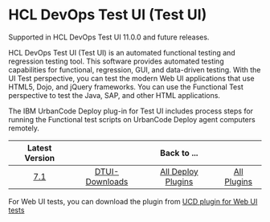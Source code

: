 # HCL DevOps Test UI (Test UI)

Supported in HCL DevOps Test UI 11.0.0 and future releases.

HCL DevOps Test UI (Test UI) is an automated functional testing and regression testing tool. This software provides automated testing capabilities for functional, regression, GUI, and data-driven testing. With the UI Test perspective, you can test the modern Web UI applications that use HTML5, Dojo, and jQuery frameworks. You can use the Functional Test perspective to test the Java, SAP, and other HTML applications.

The IBM UrbanCode Deploy plug-in for Test UI includes process steps for running the Functional test scripts on UrbanCode Deploy agent computers remotely.

|Latest Version||Back to ...||
| :---: | :---: | :---: | :---: |
|[7.1](https://raw.githubusercontent.com/UrbanCode/IBM-UCD-PLUGINS/main/files/HCLDevOpsTestUI/DTUI-FunctionalTest-DD-HCL-7.1.zip)|[DTUI-Downloads](downloads.md)|[All Deploy Plugins](../README.md)|[All Plugins](../../index.md)|

For Web UI tests, you can download the plugin from  [UCD plugin for Web UI tests](https://github.com/UrbanCode/IBM-UCx-PLUGIN-DOCS/blob/main/docs/UCD/HCLDevOpsTestUIWebUI/README.md) 
